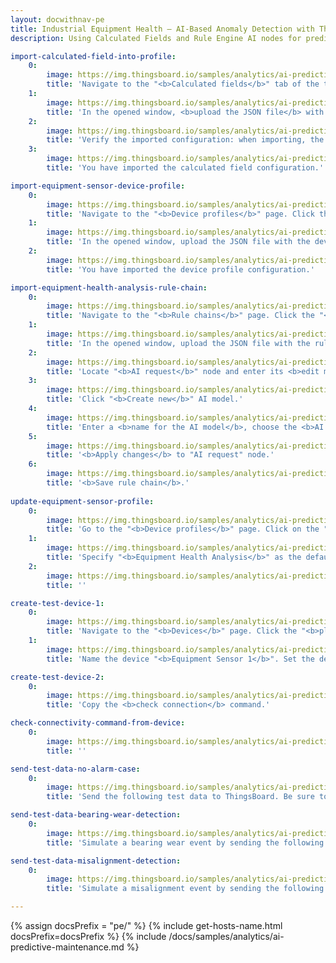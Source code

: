 ```yaml
---
layout: docwithnav-pe
title: Industrial Equipment Health — AI-Based Anomaly Detection with ThingsBoard
description: Using Calculated Fields and Rule Engine AI nodes for predictive maintenance in ThingsBoard

import-calculated-field-into-profile:
    0:
        image: https://img.thingsboard.io/samples/analytics/ai-predictive-maintenance/import-calculated-field-into-profile-1-pe.png
        title: 'Navigate to the "<b>Calculated fields</b>" tab of the target entity or profile. Click the "<b>plus</b>" icon button, and select "<b>Import calculated field</b>" from the dropdown menu.'
    1:
        image: https://img.thingsboard.io/samples/analytics/ai-predictive-maintenance/import-calculated-field-into-profile-2-pe.png
        title: 'In the opened window, <b>upload the JSON file</b> with the calculated field configuration and click "<b>Import</b>".'
    2:
        image: https://img.thingsboard.io/samples/analytics/ai-predictive-maintenance/import-calculated-field-into-profile-3-pe.png
        title: 'Verify the imported configuration: when importing, the edit window will open to allow modifications. Click "<b>Add</b>" to complete the import.'
    3:
        image: https://img.thingsboard.io/samples/analytics/ai-predictive-maintenance/import-calculated-field-into-profile-4-pe.png
        title: 'You have imported the calculated field configuration.'

import-equipment-sensor-device-profile:
    0:
        image: https://img.thingsboard.io/samples/analytics/ai-predictive-maintenance/import-equipment-sensor-device-profile-1-pe.png
        title: 'Navigate to the "<b>Device profiles</b>" page. Click the "<b>plus</b>" icon button, and select "<b>Import device profile</b>" from the dropdown menu.'
    1:
        image: https://img.thingsboard.io/samples/analytics/ai-predictive-maintenance/import-equipment-sensor-device-profile-2-pe.png
        title: 'In the opened window, upload the JSON file with the device profile configuration and click "<b>Import</b>".'
    2:
        image: https://img.thingsboard.io/samples/analytics/ai-predictive-maintenance/import-equipment-sensor-device-profile-3-pe.png
        title: 'You have imported the device profile configuration.'

import-equipment-health-analysis-rule-chain:
    0:
        image: https://img.thingsboard.io/samples/analytics/ai-predictive-maintenance/import-equipment-health-analysis-rule-chain-1-pe.png
        title: 'Navigate to the "<b>Rule chains</b>" page. Click the "<b>plus</b>" icon button, and select "<b>Import rule chain</b>" from the dropdown menu.'
    1:
        image: https://img.thingsboard.io/samples/analytics/ai-predictive-maintenance/import-equipment-health-analysis-rule-chain-2-pe.png
        title: 'In the opened window, upload the JSON file with the rule chain configuration and click "<b>Import</b>".'
    2:
        image: https://img.thingsboard.io/samples/analytics/ai-predictive-maintenance/import-equipment-health-analysis-rule-chain-3-pe.png
        title: 'Locate "<b>AI request</b>" node and enter its <b>edit mode</b>.'
    3:
        image: https://img.thingsboard.io/samples/analytics/ai-predictive-maintenance/import-equipment-health-analysis-rule-chain-4-pe.png
        title: 'Click "<b>Create new</b>" AI model.'
    4:
        image: https://img.thingsboard.io/samples/analytics/ai-predictive-maintenance/import-equipment-health-analysis-rule-chain-5-pe.png
        title: 'Enter a <b>name for the AI model</b>, choose the <b>AI provider</b>, and paste your <b>API key</b>. This example uses <b>o4-mini</b> from OpenAI. <b>Test connectivity</b> before saving. Then, click "<b>Save</b>".'
    5:
        image: https://img.thingsboard.io/samples/analytics/ai-predictive-maintenance/import-equipment-health-analysis-rule-chain-6-pe.png
        title: '<b>Apply changes</b> to "AI request" node.'
    6:
        image: https://img.thingsboard.io/samples/analytics/ai-predictive-maintenance/import-equipment-health-analysis-rule-chain-7-pe.png
        title: '<b>Save rule chain</b>.'
  
update-equipment-sensor-profile:
    0:
        image: https://img.thingsboard.io/samples/analytics/ai-predictive-maintenance/update-equipment-sensor-profile-1-pe.png
        title: 'Go to the "<b>Device profiles</b>" page. Click on the "<b>EquipmentSensor</b>" profile and enter edit mode.'
    1:
        image: https://img.thingsboard.io/samples/analytics/ai-predictive-maintenance/update-equipment-sensor-profile-2-pe.png
        title: 'Specify "<b>Equipment Health Analysis</b>" as the default rule chain.'
    2:
        image: https://img.thingsboard.io/samples/analytics/ai-predictive-maintenance/update-equipment-sensor-profile-3-pe.png
        title: ''

create-test-device-1:
    0:
        image: https://img.thingsboard.io/samples/analytics/ai-predictive-maintenance/create-test-device-1-pe.png
        title: 'Navigate to the "<b>Devices</b>" page. Click the "<b>plus</b>" icon button, and select "<b>Add new device</b>" from the dropdown menu.'
    1:
        image: https://img.thingsboard.io/samples/analytics/ai-predictive-maintenance/create-test-device-2-pe.png
        title: 'Name the device "<b>Equipment Sensor 1</b>". Set the device to the "<b>EquipmentSensor</b>" profile. Click "<b>Add</b>".'

create-test-device-2:
    0:
        image: https://img.thingsboard.io/samples/analytics/ai-predictive-maintenance/create-test-device-3-pe.png
        title: 'Copy the <b>check connection</b> command.'

check-connectivity-command-from-device:
    0:
        image: https://img.thingsboard.io/samples/analytics/ai-predictive-maintenance/check-connectivity-command-from-device-1-pe.png
        title: ''

send-test-data-no-alarm-case:
    0:
        image: https://img.thingsboard.io/samples/analytics/ai-predictive-maintenance/send-test-data-no-alarm-case-1-pe.png
        title: 'Send the following test data to ThingsBoard. Be sure to replace $THINGSBOARD_HOST_NAME with the host of your ThingsBoard instance, and $YOUR_DEVICE_ACCESS_TOKEN with your device&#39;s access token.'

send-test-data-bearing-wear-detection:
    0:
        image: https://img.thingsboard.io/samples/analytics/ai-predictive-maintenance/alarm-created-1-pe.png
        title: 'Simulate a bearing wear event by sending the following test data to ThingsBoard. Be sure to replace $THINGSBOARD_HOST_NAME with the host of your ThingsBoard instance, and $YOUR_DEVICE_ACCESS_TOKEN with your device&#39;s access token.'

send-test-data-misalignment-detection:
    0:
        image: https://img.thingsboard.io/samples/analytics/ai-predictive-maintenance/alarm-created-2-pe.png
        title: 'Simulate a misalignment event by sending the following test data to ThingsBoard. Be sure to replace $THINGSBOARD_HOST_NAME with the host of your ThingsBoard instance, and $YOUR_DEVICE_ACCESS_TOKEN with your device&#39;s access token.'

---
```


{% assign docsPrefix = "pe/" %}
{% include get-hosts-name.html docsPrefix=docsPrefix %}
{% include /docs/samples/analytics/ai-predictive-maintenance.md %}
